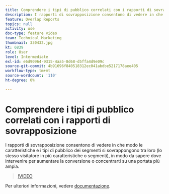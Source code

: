```yaml
---
title: Comprendere i tipi di pubblico correlati con i rapporti di sovrapposizione
description: I rapporti di sovrapposizione consentono di vedere in che modo le caratteristiche e i tipi di pubblico dei segmenti si sovrappongono tra loro (lo stesso visitatore in più caratteristiche o segmenti), in modo da sapere dove intervenire per aumentare la conversione o concentrarti su una portata più ampia.
feature: Overlap Reports
topics: null
activity: use
doc-type: feature video
team: Technical Marketing
thumbnail: 330432.jpg
kt: 6839
role: User
level: Intermediate
exl-id: e6d90964-9315-4aa5-8d68-d5ffa4d9e09c
source-git-commit: 4b91696f840518312ec041abdbe5217178aee405
workflow-type: tm+mt
source-wordcount: '110'
ht-degree: 0%

---
```


# Comprendere i tipi di pubblico correlati con i rapporti di sovrapposizione

I rapporti di sovrapposizione consentono di vedere in che modo le caratteristiche e i tipi di pubblico dei segmenti si sovrappongono tra loro (lo stesso visitatore in più caratteristiche o segmenti), in modo da sapere dove intervenire per aumentare la conversione o concentrarti su una portata più ampia.

>[!VIDEO](https://video.tv.adobe.com/v/330432/?quality=12&learn=on)

Per ulteriori informazioni, vedere [documentazione](https://experienceleague.adobe.com/docs/audience-manager/user-guide/reporting/interactive-and-overlap-reports/dynamic-reports.html#reporting).
